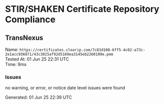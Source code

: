 # STIR/SHAKEN Certificate Repository Compliance

## TransNexus

Name: `https://certificates.clearip.com/7c83d108-6ff5-4c02-a73c-2e1acc936871/43c3015af92d5169ea3145eb2260109e.pem`\
Tested At: 01 Jun 25 22:31 UTC\
Time: 9ms

### Issues

no warning, or error, or notice date level issues were found

Generated: 01 Jun 25 22:39 UTC